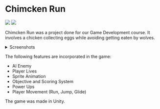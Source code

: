 # Chimcken Run
<img src="https://img.shields.io/badge/C%23-239120?style=for-the-badge&logo=c-sharp&logoColor=white" /> <img src="https://img.shields.io/badge/Unity-100000?style=for-the-badge&logo=unity&logoColor=white" />

Chimcken Run was a project done for our Game Development course. It involves a chicken collecting eggs while avoiding getting eaten by wolves. 

<details>
<summary>Screenshots</summary>

<br>

![Screenshot (514) (1)](https://github.com/Adr029/Chimcken-Run/assets/108637165/af2da0b6-e8d0-4da3-bf92-ffd48f0df0f5)
--- 
![Screenshot (515)](https://github.com/Adr029/Chimcken-Run/assets/108637165/080c08a4-b51e-4c9d-beb4-58c769cdf432)


</details>



The following features are incorporated in the game:

* AI Enemy
* Player Lives
* Sprite Animation
* Objective and Scoring System
* Power Ups
* Player Movement (Run, Jump, Glide)

The game was made in Unity.

